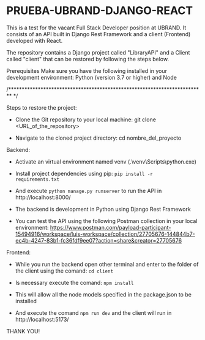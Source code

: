 # PRUEBA-UBRAND-DJANGO-REACT
This is a test for the vacant Full Stack Developer position at UBRAND. It consists of an API built in Django Rest Framework and a client (Frontend) developed with React.

The repository contains a Django project called "LibraryAPI" and a Client called "client" that can be restored by following the steps below.

Prerequisites Make sure you have the following installed in your development environment: Python (version 3.7 or higher) and Node

/************************************************************************* */

Steps to restore the project: 
- Clone the Git repository to your local machine: git clone <URL_of_the_repository>

- Navigate to the cloned project directory: cd nombre_del_proyecto

Backend: 
 - Activate an virtual environment named venv (.\venv\Scripts\python.exe)

 - Install project dependencies using pip: `pip install -r requirements.txt`

 - And execute `python manage.py runserver` to run the API in http://localhost:8000/

 - The backend is development in Python using Django Rest Framework

 - You can test the API using the following Postman collection in your local environment: https://www.postman.com/payload-participant-15494916/workspace/luis-workspace/collection/27705676-144844b7-ec4b-4247-83b1-fc36fdf9ee07?action=share&creator=27705676


Frontend:
 - While you run the backend open other terminal and enter to the folder of the client using the comand: `cd client`

 - Is necessary execute the comand: `npm install`

 - This will allow all the node models specified in the package.json to be installed

 - And execute the comand `npm run dev` and the client will run in  http://localhost:5173/


 THANK YOU!